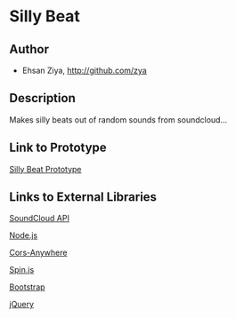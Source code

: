 # Silly Beat


## Author
- Ehsan Ziya, http://github.com/zya

## Description
Makes silly beats out of random sounds from soundcloud...

## Link to Prototype

[Silly Beat Prototype](http://zya.github.io/sillybeat/ "Silly Beat Prototype")


## Links to External Libraries

[SoundCloud API](http://developers.soundcloud.com/docs "SoundCloud API")

[Node.js](http://nodejs.org/ "Node.js")

[Cors-Anywhere](https://github.com/Rob--W/cors-anywhere/ "Cors-Anywhere")

[Spin.js](http://fgnass.github.io/spin.js/ "Spin.js")

[Bootstrap](http://www.getbootstrap.com "Bootstrap")

[jQuery](http://www.jquery.com "jQuery")





